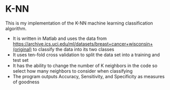 # K-NN
This is my implementation of the K-NN machine learning classification algorithm.
* It is written in Matlab and uses the data from https://archive.ics.uci.edu/ml/datasets/breast+cancer+wisconsin+(original) to classify the data into its two classes
* It uses ten-fold cross validation to split the data set into a training and test set
* It has the ability to change the number of K neighbors in the code so select how many neighbors to consider when classifying
* The program outputs Accuracy, Sensitivity, and Specificity as measures of goodness 
